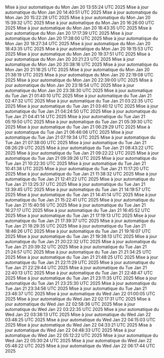 Mise à jour automatique du Mon Jan 20 13:55:24 UTC 2025
Mise à jour automatique du Mon Jan 20 14:40:51 UTC 2025
Mise à jour automatique du Mon Jan 20 15:22:28 UTC 2025
Mise à jour automatique du Mon Jan 20 15:39:32 UTC 2025
Mise à jour automatique du Mon Jan 20 16:26:00 UTC 2025
Mise à jour automatique du Mon Jan 20 16:43:35 UTC 2025
Mise à jour automatique du Mon Jan 20 17:17:39 UTC 2025
Mise à jour automatique du Mon Jan 20 17:38:00 UTC 2025
Mise à jour automatique du Mon Jan 20 18:27:34 UTC 2025
Mise à jour automatique du Mon Jan 20 18:43:35 UTC 2025
Mise à jour automatique du Mon Jan 20 19:15:53 UTC 2025
Mise à jour automatique du Mon Jan 20 19:37:51 UTC 2025
Mise à jour automatique du Mon Jan 20 20:21:23 UTC 2025
Mise à jour automatique du Mon Jan 20 20:38:16 UTC 2025
Mise à jour automatique du Mon Jan 20 21:18:25 UTC 2025
Mise à jour automatique du Mon Jan 20 21:38:19 UTC 2025
Mise à jour automatique du Mon Jan 20 22:19:08 UTC 2025
Mise à jour automatique du Mon Jan 20 22:39:00 UTC 2025
Mise à jour automatique du Mon Jan 20 23:18:54 UTC 2025
Mise à jour automatique du Mon Jan 20 23:38:30 UTC 2025
Mise à jour automatique du Tue Jan 21 01:40:10 UTC 2025
Mise à jour automatique du Tue Jan 21 02:47:32 UTC 2025
Mise à jour automatique du Tue Jan 21 03:22:35 UTC 2025
Mise à jour automatique du Tue Jan 21 03:40:12 UTC 2025
Mise à jour automatique du Tue Jan 21 04:24:50 UTC 2025
Mise à jour automatique du Tue Jan 21 04:41:14 UTC 2025
Mise à jour automatique du Tue Jan 21 05:19:50 UTC 2025
Mise à jour automatique du Tue Jan 21 05:39:30 UTC 2025
Mise à jour automatique du Tue Jan 21 06:29:29 UTC 2025
Mise à jour automatique du Tue Jan 21 06:46:06 UTC 2025
Mise à jour automatique du Tue Jan 21 07:19:34 UTC 2025
Mise à jour automatique du Tue Jan 21 07:38:00 UTC 2025
Mise à jour automatique du Tue Jan 21 08:26:29 UTC 2025
Mise à jour automatique du Tue Jan 21 08:43:22 UTC 2025
Mise à jour automatique du Tue Jan 21 09:22:22 UTC 2025
Mise à jour automatique du Tue Jan 21 09:39:26 UTC 2025
Mise à jour automatique du Tue Jan 21 10:22:30 UTC 2025
Mise à jour automatique du Tue Jan 21 10:41:38 UTC 2025
Mise à jour automatique du Tue Jan 21 11:17:20 UTC 2025
Mise à jour automatique du Tue Jan 21 11:38:32 UTC 2025
Mise à jour automatique du Tue Jan 21 12:41:22 UTC 2025
Mise à jour automatique du Tue Jan 21 13:25:37 UTC 2025
Mise à jour automatique du Tue Jan 21 13:39:45 UTC 2025
Mise à jour automatique du Tue Jan 21 14:19:57 UTC 2025
Mise à jour automatique du Tue Jan 21 14:41:14 UTC 2025
Mise à jour automatique du Tue Jan 21 15:22:41 UTC 2025
Mise à jour automatique du Tue Jan 21 15:40:56 UTC 2025
Mise à jour automatique du Tue Jan 21 16:27:17 UTC 2025
Mise à jour automatique du Tue Jan 21 16:45:52 UTC 2025
Mise à jour automatique du Tue Jan 21 17:19:13 UTC 2025
Mise à jour automatique du Tue Jan 21 17:39:37 UTC 2025
Mise à jour automatique du Tue Jan 21 18:29:35 UTC 2025
Mise à jour automatique du Tue Jan 21 18:46:26 UTC 2025
Mise à jour automatique du Tue Jan 21 19:16:07 UTC 2025
Mise à jour automatique du Tue Jan 21 19:38:13 UTC 2025
Mise à jour automatique du Tue Jan 21 20:22:32 UTC 2025
Mise à jour automatique du Tue Jan 21 20:39:32 UTC 2025
Mise à jour automatique du Tue Jan 21 21:24:57 UTC 2025
Mise à jour automatique du Tue Jan 21 21:34:25 UTC 2025
Mise à jour automatique du Tue Jan 21 21:48:25 UTC 2025
Mise à jour automatique du Tue Jan 21 22:11:29 UTC 2025
Mise à jour automatique du Tue Jan 21 22:29:44 UTC 2025
Mise à jour automatique du Tue Jan 21 22:40:13 UTC 2025
Mise à jour automatique du Tue Jan 21 22:48:47 UTC 2025
Mise à jour automatique du Tue Jan 21 23:11:35 UTC 2025
Mise à jour automatique du Tue Jan 21 23:25:30 UTC 2025
Mise à jour automatique du Tue Jan 21 23:34:56 UTC 2025
Mise à jour automatique du Tue Jan 21 23:48:37 UTC 2025
Mise à jour automatique du Wed Jan 22 01:00:05 UTC 2025
Mise à jour automatique du Wed Jan 22 02:17:31 UTC 2025
Mise à jour automatique du Wed Jan 22 02:58:36 UTC 2025
Mise à jour automatique du Wed Jan 22 03:22:35 UTC 2025
Mise à jour automatique du Wed Jan 22 03:38:13 UTC 2025
Mise à jour automatique du Wed Jan 22 03:48:25 UTC 2025
Mise à jour automatique du Wed Jan 22 04:15:03 UTC 2025
Mise à jour automatique du Wed Jan 22 04:33:21 UTC 2025
Mise à jour automatique du Wed Jan 22 04:48:33 UTC 2025
Mise à jour automatique du Wed Jan 22 05:12:22 UTC 2025
Mise à jour automatique du Wed Jan 22 05:30:24 UTC 2025
Mise à jour automatique du Wed Jan 22 05:48:22 UTC 2025
Mise à jour automatique du Wed Jan 22 06:17:44 UTC 2025
